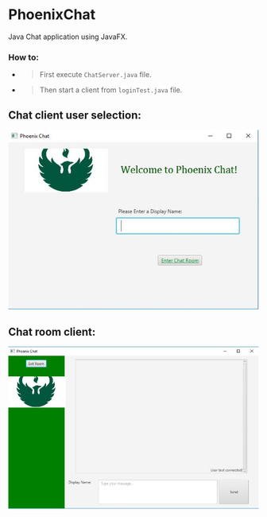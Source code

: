 # PhoenixChat
Java Chat application using JavaFX.

### How to:
- > First execute `ChatServer.java` file.

- > Then start a client from `loginTest.java` file.

## Chat client user selection:
![name-of-you-image](https://raw.githubusercontent.com/UWGB-Group5/Chat/master/Media/intro.JPG)

## Chat room client:

![name-of-you-image](https://raw.githubusercontent.com/UWGB-Group5/Chat/master/Media/secondScreen.JPG)
